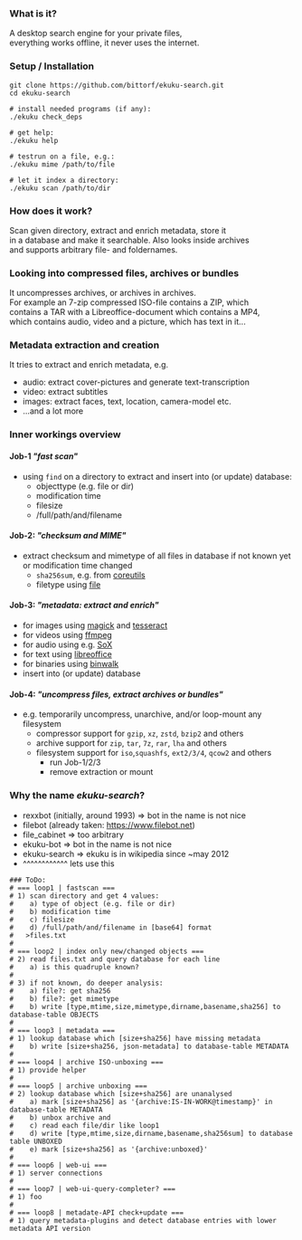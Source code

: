 ### What is it?
A desktop search engine for your private files,  
everything works offline, it never uses the internet.

### Setup / Installation
```
git clone https://github.com/bittorf/ekuku-search.git
cd ekuku-search

# install needed programs (if any):
./ekuku check_deps

# get help:
./ekuku help

# testrun on a file, e.g.:
./ekuku mime /path/to/file

# let it index a directory:
./ekuku scan /path/to/dir
```

### How does it work?
Scan given directory, extract and enrich metadata, store it  
in a database and make it searchable. Also looks inside archives  
and supports arbitrary file- and foldernames.

### Looking into compressed files, archives or bundles
It uncompresses archives, or archives in archives.  
For example an 7-zip compressed ISO-file contains a ZIP, which  
contains a TAR with a Libreoffice-document which contains a MP4,  
which contains audio, video and a picture, which has text in it...

### Metadata extraction and creation
It tries to extract and enrich metadata, e.g.  
* audio: extract cover-pictures and generate text-transcription
* video: extract subtitles
* images: extract faces, text, location, camera-model etc.
* ...and a lot more

### Inner workings overview
#### Job-1 _"fast scan"_
* using `find` on a directory to extract and insert into (or update) database:
  * objecttype (e.g. file or dir)
  * modification time
  * filesize
  * /full/path/and/filename
#### Job-2: _"checksum and MIME"_
* extract checksum and mimetype of all files in database if not known yet or modification time changed
  * `sha256sum`, e.g. from [coreutils](https://git.savannah.gnu.org/gitweb/?p=coreutils.git)
  * filetype using [file](http://www.darwinsys.com/file/)
#### Job-3: _"metadata: extract and enrich"_
* for images using [magick](https://imagemagick.org/) and [tesseract](https://github.com/tesseract-ocr/tesseract)
* for videos using [ffmpeg](https://ffmpeg.org/)
* for audio using e.g. [SoX](https://sox.sourceforge.net/)
* for text using [libreoffice](https://de.libreoffice.org/)
* for binaries using [binwalk](https://github.com/ReFirmLabs/binwalk)
* insert into (or update) database
#### Job-4: _"uncompress files, extract archives or bundles"_
* e.g. temporarily uncompress, unarchive, and/or loop-mount any filesystem
  * compressor support for `gzip`, `xz`, `zstd`, `bzip2` and others
  * archive support for `zip`, `tar`, `7z`, `rar`, `lha` and others
  * filesystem support for `iso`,`squashfs`, `ext2/3/4`, `qcow2` and others
    * run Job-1/2/3
    * remove extraction or mount

### Why the name _ekuku-search_?
* rexxbot (initially, around 1993) => bot in the name is not nice
* filebot (already taken: https://www.filebot.net)
* file_cabinet => too arbitrary
* ekuku-bot => bot in the name is not nice
* ekuku-search => ekuku is in wikipedia since ~may 2012
* ^^^^^^^^^^^^ lets use this

```
### ToDo:
# === loop1 | fastscan ===
# 1) scan directory and get 4 values:
#    a) type of object (e.g. file or dir)
#    b) modification time
#    c) filesize
#    d) /full/path/and/filename in [base64] format
#   >files.txt
#
# === loop2 | index only new/changed objects ===
# 2) read files.txt and query database for each line
#    a) is this quadruple known?
#
# 3) if not known, do deeper analysis:
#    a) file?: get sha256
#    b) file?: get mimetype
#    b) write [type,mtime,size,mimetype,dirname,basename,sha256] to database-table OBJECTS
#
# === loop3 | metadata ===
# 1) lookup database which [size+sha256] have missing metadata
#    b) write [size+sha256, json-metadata] to database-table METADATA
#
# === loop4 | archive ISO-unboxing ===
# 1) provide helper
#
# === loop5 | archive unboxing ===
# 2) lookup database which [size+sha256] are unanalysed
#    a) mark [size+sha256] as '{archive:IS-IN-WORK@timestamp}' in database-table METADATA
#    b) unbox archive and
#    c) read each file/dir like loop1
#    d) write [type,mtime,size,dirname,basename,sha256sum] to database table UNBOXED
#    e) mark [size+sha256] as '{archive:unboxed}' 
#
# === loop6 | web-ui ===
# 1) server connections
#
# === loop7 | web-ui-query-completer? ===
# 1) foo
#
# === loop8 | metadate-API check+update ===
# 1) query metadata-plugins and detect database entries with lower metadata API version
```
